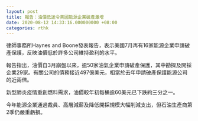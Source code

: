 ```yaml
---
layout: post
title: 報告：油價低迷令美國能源企業破產激增
date: 2020-08-12 14:33:16.000000000 +08:00
categories: rthk
---
```


律師事務所Haynes and Boone發表報告，表示美國7月再有16家能源企業申請破產保護，反映油價低於許多公司維持盈利的水平。

報告指出，油價自3月崩盤以來，逾50家油氣企業申請破產保護，其中勘探及開採企業29家。有關公司的債務接近497億美元，相當於去年申請破產保護能源公司的近兩倍。

新型肺炎疫情重創燃料需求，油價較年初每桶逾60美元已下跌約三分之一。

今年能源企業通過裁員、高層減薪及降低開採規模大幅削減支出，但石油生產商第2季仍嚴重虧損。
